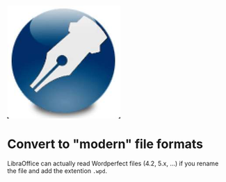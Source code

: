 ![WP](../icons/Wordperfect_logo.jpg)

# Convert to "modern" file formats

LibraOffice can actually read Wordperfect files (4.2, 5.x, ...) if you rename the file and add the extention `.wpd`.
